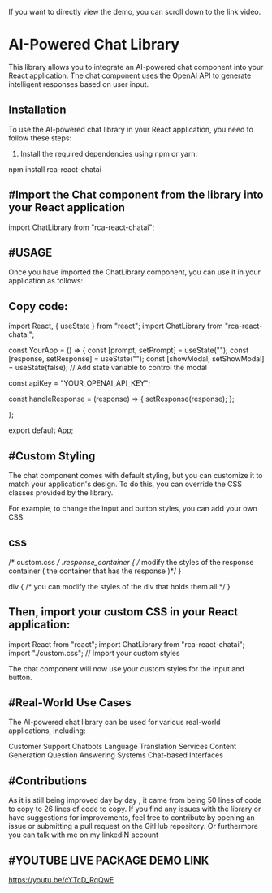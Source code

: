 If you want to directly view the demo, you can scroll down to the link video.

# AI-Powered Chat Library

This library allows you to integrate an AI-powered chat component into your React application. The chat component uses the OpenAI API to generate intelligent responses based on user input.

## Installation

To use the AI-powered chat library in your React application, you need to follow these steps:

1. Install the required dependencies using npm or yarn:


npm install rca-react-chatai

#Import the Chat component from the library into your React application
---------------------------------------------------------------------------------------

import ChatLibrary from "rca-react-chatai";


#USAGE
---------------------------------------------------------
Once you have imported the ChatLibrary component, you can use it in your application as follows:

Copy code:
-----------

import React, { useState } from "react";
import ChatLibrary from "rca-react-chatai";

const YourApp = () => {
const   [prompt, setPrompt] = useState("");
const [response, setResponse] = useState("");
const [showModal, setShowModal] = useState(false); // Add state variable to control the modal

const apiKey =  "YOUR_OPENAI_API_KEY";

const handleResponse = (response) => {
setResponse(response);
};
<ChatLibrary
    apiKey={apiKey}
    prompt={prompt}
    setPrompt={setPrompt}
    handleResponse={handleResponse}
/>
<div id="response_container" className="response-container"></div>
</div>
};

export default App;



#Custom Styling
-------------------------------------------

The chat component comes with default styling, but you can customize it to match your application's design. To do this, you can override the CSS classes provided by the library.

For example, to change the input and button styles, you can add your own CSS:

css
----


/* custom.css */
.response_container {
  /* modify the styles of the response container ( the container that has the response )*/
}

div {
  /* you can modify the styles of the div that holds them all */
}

Then, import your custom CSS in your React application:
--

import React from "react";
import ChatLibrary from "rca-react-chatai";
import "./custom.css"; // Import your custom styles

The chat component will now use your custom styles for the input and button.

#Real-World Use Cases
-----------------------------------------

The AI-powered chat library can be used for various real-world applications, including:

Customer Support Chatbots
Language Translation Services
Content Generation
Question Answering Systems
Chat-based Interfaces

#Contributions
--------------------------------------------------
As it is still being improved day by day , it came from being 50 lines of code to copy to 26 lines of code to copy.
If you find any issues with the library or have suggestions for improvements, feel free to contribute by opening an issue or submitting a pull request on the GitHub repository.
Or furthermore you can talk with me on my linkedIN account



#YOUTUBE LIVE PACKAGE DEMO LINK
----------------------------------------------------------
https://youtu.be/cYTcD_RqQwE
